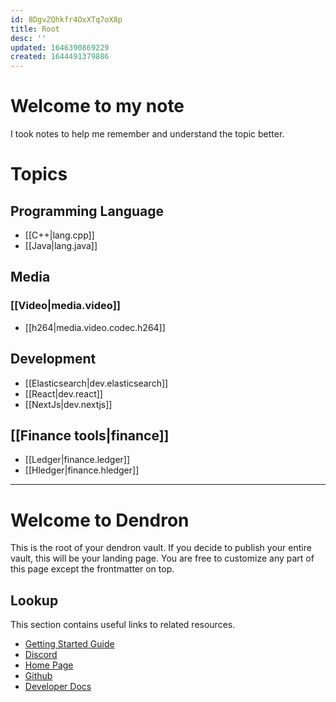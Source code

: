 ```yaml
---
id: 8DgvZQhkfr4OxXTq7oX8p
title: Root
desc: ''
updated: 1646390869229
created: 1644491379886
---
```


# Welcome to my note
I took notes to help me remember and understand the topic better.

# Topics
## Programming Language
* [[C++|lang.cpp]]
* [[Java|lang.java]]

## Media
### [[Video|media.video]]
* [[h264|media.video.codec.h264]]

## Development
* [[Elasticsearch|dev.elasticsearch]]
* [[React|dev.react]]
* [[NextJs|dev.nextjs]]

## [[Finance tools|finance]]
* [[Ledger|finance.ledger]]
* [[Hledger|finance.hledger]]


---
# Welcome to Dendron

This is the root of your dendron vault. If you decide to publish your entire vault, this will be your landing page. You are free to customize any part of this page except the frontmatter on top.

## Lookup

This section contains useful links to related resources.

- [Getting Started Guide](https://link.dendron.so/6b25)
- [Discord](https://link.dendron.so/6b23)
- [Home Page](https://wiki.dendron.so/)
- [Github](https://link.dendron.so/6b24)
- [Developer Docs](https://docs.dendron.so/)
